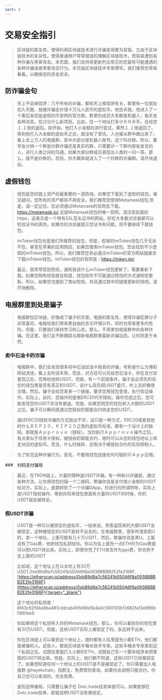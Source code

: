 ```yaml
---
sort: 4
---
```


# 交易安全指引

>区块链的匿名性，使得利用区块链技术进行诈骗变得更为容易。又由于区块链技术的复杂性，使得普通用户常常错误的理解区块链技术，而容易遭到各种诈骗与黑客攻击。本页面，我们会持续更新列出常见的您最有可能遭遇的各种诈骗或者黑客攻击行为。本页由区块链技术专家撰写。我们推荐您常来看看。以确保您的资金安全。

## 防诈骗金句

>天上不会掉馅饼：几乎所有的诈骗，都和天上掉馅饼有关，群里有一位朋友初入币圈，就被诈骗走价值９万元人民币的虚拟币。他告诉我，他进入了一个事后发现是虚假的币安网的官方群。群里的成员大多数是机器人，每天发各种消息。在讨论什么新项目。比如，往一个地址打多少ＢＮＢ币，会给您１.１倍的返回。刚开始，他打入小金额的进行尝试，果然１.１倍返回了。等到他打入大金额的虚拟币之后，就没有了音讯。人也被从群中踢出来了。看上去上万人的电报群，其中大部分是机器人账号。这个叫炒群。所以，要学会分辨一个群是炒群诈骗还是真实的群，只需要＠一下群内那些发言的人，进行人类之间的沟通。如果大部分群成员表现出人类的一问一答。那么，就不是炒群的。否则，你大概率就进入了一个炒群的诈骗群。请尽快退出。

## 虚假钱包

>钱包是您的链上资产的最重要的一道防线。如果您下载到了虚假的钱包，毫无疑问，您所有的资产都将不再安全。我们推荐您使用Metamask钱包,但是，请一定记住，您必须通过Metamask的官网去下载。https://metamask.io/ 这是Metamask钱包的唯一官网。请注意前面的https，这表示是一个带有SSL签名证书的网站。好在大多数浏览器都可以检验证书的真伪，如果你的浏览器提示您证书有问题。则不要继续下载钱包。

>imToken钱包也是我们所推荐的钱包，但是，假冒的imToken钱包几乎无处不在。甚至在苹果的应用商店，如果您搜索imToken钱包，您会找到不少虚假的imToken钱包。所以，我们推荐您务必通过imToken的官方网站链接去下载imToken钱包。imToken钱包的官网是：https://token.im/

>最近，我常常受到短信，通知我说什么imToken钱包更新了。需要重新下载。如果您稍有经验就会知道，钱包软件不可能通过短信的方式通知您更新。所以，如果您也接到了类似短信，并且通过其中的链接更新的钱吧。请尽快删除。

## 电报群里到处是骗子

>电报群加区块链，好像成了骗子的天堂。电报的匿名性，使得诈骗犯罪分子非常喜欢。电报给我们带来更自由的言论环境以外，同时也带来更多的危险。但是，只要我们保持学习的心态，那么，不用害怕电报群中的各种诈骗。在这里，我们会不断跟踪与跟新电报群里最新诈骗动态。让你防患于未然。

### 卖中石油卡的诈骗

>电报群中，我们会发现很多将中石油加油卡贱卖的诈骗，号称是什么为博彩网站洗钱，看上去利润丰厚。而且，对方还可以先给您石油卡，你在支付宝套现之后，您再给他转USDT。但是，有一个前提条件，骗子说必须先检验您的钱包里是否有真正的USDT，说什么现在假USDT盛行，听上去好像很合理。然后，骗子会给您发来一个链接，要求您用钱包登录。执行验证操作。实际上，此时，您操作的是做ERC20代币授权。操作完成之后，您可能发现您的USDT并没有被盗。但是，如果您网您的钱包转入大额的USDT之后，骗子可以瞬间就通过您授权的智能合约转走您的USDT。

>通过ERC20授权诈骗的方式层出不穷，这只是一种方式，ERC20或者其他的什么ＢＥＰ２０，ＫＩＰ２０之类的虚拟币标准，都有一个设计上的缺陷，那就是Ａｐｐｒｏｖｅ（授权）。当你执行Ａｐｐｒｏｖｅ操作之后，有点类似于信用卡授权，被授权的智能合约，随时可以从您的钱包地址上转走对应的虚拟币。而且，什么时候转，还取决于被授权合约的实际控制人。

>为了防范这种诈骗行为，首先，不要用钱包连接任何可疑的ＤＡｐｐ应用。

###　扫码支付骗局

>最近，在TRON链上，大量的哪种盗USDT诈骗。有一种新兴诈骗是，通过各种方法，让你用钱包扫描一个二维码，欺骗你说是支付很小金额的USDT给对方，实际上，是跳转到了一个诈骗DApp，你进行的所谓转账，实际上是USDT授权操作。等到你将来钱包里面有大量的USDT的时候，你的USDT就会被转走。

###  假USDT诈骗

>USDT是一种可以被锁定的虚拟币，一般来说，黑客盗窃来的大额USDT会被锁定，这种被锁定的USDT是转不出去的。在电报群里，很多所谓卖假U的，拿一个地址，上面可能有几十万USDT，然后，欺骗你说是黑U，上面没有了Gas费，他把钱包私钥给你。你以为往上面充一点ETH作为Gas费就可以把USDT转出来。实际上，即使你充了ETH进去作为gas费，你也转不走上面的USDT

>比如说，这个地址上在以太坊上有30万USDT,0xb89d8a7c56241b550A6f8a0938BBBB2E2fe3166F,[https://etherscan.io/address/0xb89d8a7c56241b550A6f8a0938BBBB2E2fe3166F](https://etherscan.io/address/0xb89d8a7c56241b550A6f8a0938BBBB2E2fe3166F){:target="_blank"}

>这个地址的私钥是：8f43c62fd4a9ba481cddcab45fe98e5b4a0c560105bf2682faf3e966b0681ee6

>你如果把这个私钥导入你的Metamask钱包，那么，你可以看到你的钱包里有30万USDT。但是，这些USDT实际上被锁定了的。永远转不出来。

>你在区块链上可以看到这个地址上，随时都有人往里面充小额ETH，他们都是被骗的人。这些人，都是区块链半桶水技术专家。这些半桶水专家拿到这个私钥之后，试图往里面打入小额的ETH，试图自己写一个脚本程序来把里面的USDT转出来。但是，实际上，他们都不知道，这些USDT已经被锁定了。如果想知道任何一个地址上的USDT是不是被锁定了。你只需要加入电报群 @hayekchain，找群主，免费帮你查询，如果你会调用只能合约，你自己也可以查询的。完全免费。

>鉴别这种骗局，只需要让骗子在 Dotc.trade挂卖单就可以。如果能够在Dotc.trade挂单，那就说明USDT没有被锁定。


